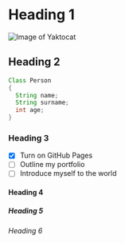 # Heading 1
![Image of Yaktocat](https://octodex.github.com/images/yaktocat.png)

## Heading 2
```java
Class Person 
{
  String name;
  String surname;
  int age;
}
```
### Heading 3
- [x] Turn on GitHub Pages
- [ ] Outline my portfolio
- [ ] Introduce myself to the world

#### Heading 4
##### Heading 5
###### Heading 6
